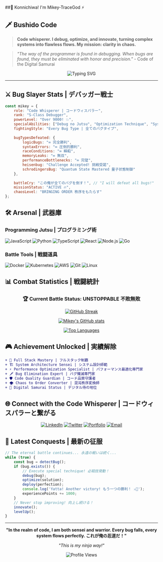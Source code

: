 ##👋 Konnichiwa! I'm Mikey-TraceGod ⚡

## 🗡️ Bushido Code

> **Code whisperer. I debug, optimize, and innovate, turning complex systems into flawless flows. My mission: clarity in chaos.**

> *"The way of the programmer is found in debugging. When bugs are found, they must be eliminated with honor and precision."* - Code of the Digital Samurai

<div align="center">

![Typing SVG](https://readme-typing-svg.herokuapp.com?font=Fira+Code&size=20&duration=3000&pause=1000&color=00D9FF&center=true&vCenter=true&multiline=true&width=600&height=80&lines=void+debugUniverse()+%7B;++while(bugs.exist())+fight();+%7D;console.log("Yatta!+Bug+defeated!+🎌"))

</div>

---

## ⚔️ Bug Slayer Stats | デバッガー戦士

```javascript
const mikey = {
    role: "Code Whisperer | コードウィスパラー",
    rank: "S-Class Debugger",
    powerLevel: "Over 9000! 💥",
    specialAbilities: ["Debug no Jutsu", "Optimization Technique", "System Flow Control"],
    fightingStyle: "Every Bug Type | 全てのバグタイプ",
    
    bugTypesDefeated: {
        logicBugs: "∞ 完全勝利",
        syntaxErrors: "∞ 圧倒的勝利", 
        raceConditions: "∞ 瞬殺",
        memoryLeaks: "∞ 無双",
        performanceBottlenecks: "∞ 完璧",
        heisenbug: "Challenge Accepted! 挑戦受諾",
        schrodingersBug: "Quantum State Mastered 量子状態制御"
    },
    
    battleCry: "この俺が全てのバグを倒す！", // "I will defeat all bugs!"
    missionStatus: "ACTIVE 🔥",
    chaosLevel: "BRINGING ORDER 秩序をもたらす"
};
```

## 🛠️ Arsenal | 武器庫

### Programming Jutsu | プログラミング術
![JavaScript](https://img.shields.io/badge/JavaScript-F7DF1E?style=for-the-badge&logo=javascript&logoColor=black)
![Python](https://img.shields.io/badge/Python-3776AB?style=for-the-badge&logo=python&logoColor=white)
![TypeScript](https://img.shields.io/badge/TypeScript-007ACC?style=for-the-badge&logo=typescript&logoColor=white)
![React](https://img.shields.io/badge/React-20232A?style=for-the-badge&logo=react&logoColor=61DAFB)
![Node.js](https://img.shields.io/badge/Node.js-43853D?style=for-the-badge&logo=node.js&logoColor=white)
![Go](https://img.shields.io/badge/Go-00ADD8?style=for-the-badge&logo=go&logoColor=white)

### Battle Tools | 戦闘道具
![Docker](https://img.shields.io/badge/Docker-2496ED?style=for-the-badge&logo=docker&logoColor=white)
![Kubernetes](https://img.shields.io/badge/Kubernetes-326CE5?style=for-the-badge&logo=kubernetes&logoColor=white)
![AWS](https://img.shields.io/badge/AWS-232F3E?style=for-the-badge&logo=amazon-aws&logoColor=white)
![Git](https://img.shields.io/badge/Git-F05032?style=for-the-badge&logo=git&logoColor=white)
![Linux](https://img.shields.io/badge/Linux-FCC624?style=for-the-badge&logo=linux&logoColor=black)

## 📊 Combat Statistics | 戦闘統計

<div align="center">

### 🏆 Current Battle Status: **UNSTOPPABLE** 不敗無敗</div>

<div align="center">

[![GitHub Streak](https://github-readme-streak-stats.vercel.app/?user=Mikey-TraceGod&theme=tokyonight&hide_border=true&background=0D1117&stroke=00D9FF&ring=00D9FF&fire=FF6B6B&currStreakLabel=00D9FF)](https://git.io/streak-stats)

[![Mikey's GitHub stats](https://github-readme-stats.vercel.app/api?username=Mikey-TraceGod&show_icons=true&theme=tokyonight&hide_border=true&bg_color=0D1117&title_color=00D9FF&icon_color=00D9FF&text_color=FFFFFF)](https://github.com/anuraghazra/github-readme-stats)

[![Top Languages](https://github-readme-stats.vercel.app/api/top-langs/?username=Mikey-TraceGod&layout=compact&theme=tokyonight&hide_border=true&bg_color=0D1117&title_color=00D9FF&text_color=FFFFFF)](https://github.com/anuraghazra/github-readme-stats)

</div>

## 🎮 Achievement Unlocked | 実績解除

```diff
+ 🥇 Full Stack Mastery | フルスタック制覇
+ 🏗️ System Architecture Sensei | システム設計師範  
+ ⚡ Performance Optimization Specialist | パフォーマンス最適化専門家
+ 🗡️ Bug Elimination Expert | バグ殲滅専門家
+ 🛡️ Code Quality Guardian | コード品質守護者
+ 🌪️ Chaos to Order Converter | 混沌秩序変換師
+ 🎌 Digital Samurai Status | デジタル侍の地位
```

## 🌐 Connect with the Code Whisperer | コードウィスパラーと繋がる

<div align="center">

[![LinkedIn](https://img.shields.io/badge/LinkedIn-0077B5?style=for-the-badge&logo=linkedin&logoColor=white)](https://linkedin.com/in/your-profile)
[![Twitter](https://img.shields.io/badge/Twitter-1DA1F2?style=for-the-badge&logo=twitter&logoColor=white)](https://twitter.com/your-handle)
[![Portfolio](https://img.shields.io/badge/Portfolio-00D9FF?style=for-the-badge&logo=google-chrome&logoColor=white)](https://your-portfolio.com)
[![Email](https://img.shields.io/badge/Email-D14836?style=for-the-badge&logo=gmail&logoColor=white)](mailto:your-email@example.com)

</div>

## 💫 Latest Conquests | 最新の征服

```javascript
// The eternal battle continues... 永遠の戦いは続く...
while (true) {
    const bug = detectBug();
    if (bug.exists()) {
        // Execute special technique! 必殺技発動！
        debug(bug);
        optimize(solution);
        deploy(perfection);
        console.log('Yatta! Another victory! もう一つの勝利！ ⚔️🎌');
        experiencePoints += 1000;
    }
    // Never stop improving! 向上し続ける！
    innovate();
    levelUp();
}
```

---

<div align="center">
  
**"In the realm of code, I am both sensei and warrior. Every bug falls, every system flows perfectly. これが俺の忍道だ！"**

*"This is my ninja way!"*

![Profile Views](https://komarev.com/ghpvc/?username=Mikey-TraceGod&color=00D9FF&style=for-the-badge)

</div>

